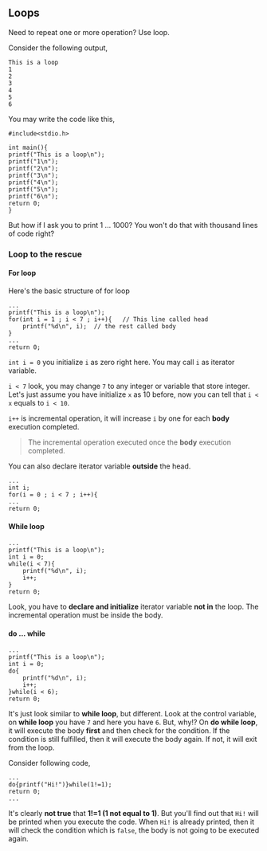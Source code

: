 ## Loops

Need to repeat one or more operation? Use loop.

Consider the following output, 

```
This is a loop
1
2
3
4
5
6
```

You may write the code like this,

```
#include<stdio.h>

int main(){
printf("This is a loop\n");
printf("1\n");
printf("2\n");
printf("3\n");
printf("4\n");
printf("5\n");
printf("6\n");
return 0;
}
```
But how if I ask you to print 1 ... 1000? You won't do that with thousand lines of code right?

### Loop to the rescue


#### For loop

Here's the basic structure of for loop
```
...
printf("This is a loop\n");
for(int i = 1 ; i < 7 ; i++){	// This line called head
	printf("%d\n", i);	// the rest called body
}
...
return 0;
```

`int i = 0` you initialize `i` as zero right here. You may call `i` as iterator variable.

`i < 7` look, you may change `7` to any integer or variable that store integer. Let's just assume you have initialize `x` as 10 before, now you can tell that `i < x` equals to `i < 10`.

`i++` is incremental operation, it will increase `i` by one for each **body** execution completed.

> The incremental operation executed once the **body** execution completed. 

You can also declare iterator variable **outside** the head.
```
... 
int i;
for(i = 0 ; i < 7 ; i++){
...
return 0;
```

#### While loop
```
...
printf("This is a loop\n");
int i = 0;
while(i < 7){
	printf("%d\n", i);
	i++;
}
return 0;
```
Look, you have to **declare and initialize** iterator variable **not in** the loop.
The incremental operation must be inside the body.


#### do ... while
```
...
printf("This is a loop\n");
int i = 0;
do{
	printf("%d\n", i);
	i++;
}while(i < 6);
return 0;
```

It's just look similar to **while loop**, but different. Look at the control variable, on **while loop** you have `7` and here you have `6`. But, why!?
On **do while loop**, it will execute the body **first** and then check for the condition. If the condition is still fulfilled, then it will execute the body again. If not, it will exit from the loop.

Consider following code,
```
...
do{printf("Hi!")}while(1!=1);
return 0;
...
```
It's clearly **not true** that **1!=1 (1 not equal to 1)**. But you'll find out that `Hi!` will be printed when you execute the code. When `Hi!` is already printed, then it will check the condition which is `false`, the body is not going to be executed again.














